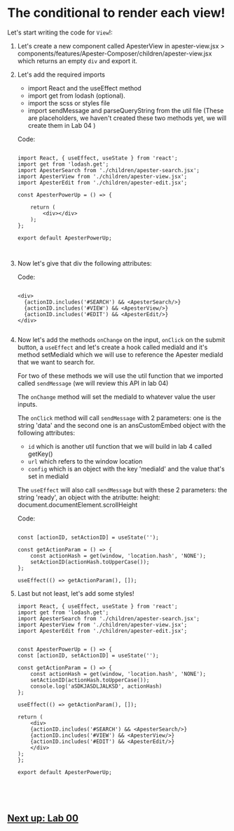 

# The conditional to render each view!

Let's start writing the code for `View`!: 

1. Let's create a new component called ApesterView in apester-view.jsx > components/features/Apester-Composer/children/apester-view.jsx which returns an empty `div` and export it.

2. Let's add the required imports 
    - import React and the useEffect method
    - import get from lodash (optional). 
    - import the scss or styles file
    - import sendMessage and parseQueryString from the util file (These are placeholders, we haven't created these two methods yet, we will create them in Lab 04 )

    Code:

    ```
    
    import React, { useEffect, useState } from 'react';
    import get from 'lodash.get';
    import ApesterSearch from './children/apester-search.jsx';
    import ApesterView from './children/apester-view.jsx';
    import ApesterEdit from './children/apester-edit.jsx';

    const ApesterPowerUp = () => {

        return (
            <div></div>
        );
    };

    export default ApesterPowerUp;



3. Now let's give that div the following attributes:

    Code:

    ```
    
    <div>
      {actionID.includes('#SEARCH') && <ApesterSearch/>}
      {actionID.includes('#VIEW') && <ApesterView/>}
      {actionID.includes('#EDIT') && <ApesterEdit/>}
    </div>


4. Now let's add the methods `onChange` on the input, `onClick` on the submit button, a `useEffect` and let's create a hook called mediaId and it's method setMediaId which we will use to reference the Apester mediaId that we want to search for.

    For two of these methods we will use the util function that we imported called `sendMessage` (we will review this API in lab 04)

    The `onChange` method will set the mediaId to whatever value the user inputs.

    The `onClick` method will call `sendMessage` with 2 parameters: one is the string 'data' and the second one is an ansCustomEmbed object with the following attributes:

    - `id` which is another util function that we will build in lab 4 called getKey()
    - `url` which refers to the window location
    - `config` which is an object with the key 'mediaId' and the value that's set in mediaId 

    The `useEffect` will also call `sendMessage` but with these 2 parameters: the string 'ready', an object with the atributte: height: document.documentElement.scrollHeight

    Code:

    ```
        
    const [actionID, setActionID] = useState('');

    const getActionParam = () => {
        const actionHash = get(window, 'location.hash', 'NONE');
        setActionID(actionHash.toUpperCase());
    };

    useEffect(() => getActionParam(), []);

5. Last but not least, let's add some styles!

    ```
    import React, { useEffect, useState } from 'react';
    import get from 'lodash.get';
    import ApesterSearch from './children/apester-search.jsx';
    import ApesterView from './children/apester-view.jsx';
    import ApesterEdit from './children/apester-edit.jsx';


    const ApesterPowerUp = () => {
    const [actionID, setActionID] = useState('');

    const getActionParam = () => {
        const actionHash = get(window, 'location.hash', 'NONE');
        setActionID(actionHash.toUpperCase());
        console.log('aSDKJASDLJALKSD', actionHash)
    };

    useEffect(() => getActionParam(), []);

    return (
        <div>
        {actionID.includes('#SEARCH') && <ApesterSearch/>}
        {actionID.includes('#VIEW') && <ApesterView/>}
        {actionID.includes('#EDIT') && <ApesterEdit/>}
        </div>
    );
    };

    export default ApesterPowerUp;





## [Next up: Lab 00](https://github.com/wapopartners/Fusion-Training-User-Stories/tree/lab-00)
